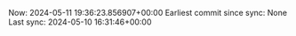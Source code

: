 Now: 2024-05-11 19:36:23.856907+00:00 Earliest commit since sync: None Last sync: 2024-05-10 16:31:46+00:00

